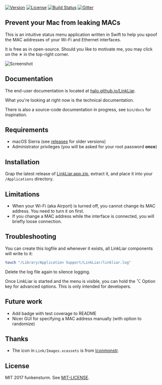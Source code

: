[![Version](https://img.shields.io/github/release/halo/LinkLiar.svg?style=flat&label=version)](https://github.com/halo/LinkLiar/releases)
[![License](https://img.shields.io/badge/license-MIT-blue.svg?style=flat)](https://github.com/halo/LinkLiar/blob/master/LICENSE.md)
[![Build Status](https://travis-ci.org/halo/LinkLiar.svg?branch=master)](https://travis-ci.org/halo/LinkLiar)
[![Gitter](https://badges.gitter.im/Join%20Chat.svg)](https://gitter.im/halo/LinkLiar)

## Prevent your Mac from leaking MACs

This is an intuitive status menu application written in Swift to help you spoof the MAC addresses of your Wi-Fi and Ethernet interfaces.

It is free as in open-source. Should you like to motivate me, you may click on the ✭ in the top-right corner.

![Screenshot](https://cdn.rawgit.com/halo/LinkLiar/master/docs/screenshot_2.1.0.png)

## Documentation

The end-user documentation is located at [halo.github.io/LinkLiar](http://halo.github.io/LinkLiar).

What you're looking at right now is the technical documentation.

There is also a source-code documentation in progress, see `bin/docs` for inspiration.

## Requirements

* macOS Sierra (see [releases](https://github.com/halo/LinkLiar/releases) for older versions)
* Administrator privileges (you will be asked for your root password **once**)

## Installation

Grap the latest release of [LinkLiar.app.zip](https://github.com/halo/LinkLiar/releases/latest), extract it, and place it into your `/Applications` directory.

## Limitations

* When your Wi-Fi (aka Airport) is turned off, you cannot change its MAC address. You need to turn it on first.
* If you change a MAC address while the interface is connected, you will briefly loose connection.

## Troubleshooting

You can create this logfile and whenever it exists, all  LinkLiar components will write to it:

```bash
touch "/Library/Application Support/LinkLiar/linkliar.log"
```

Delete the log file again to silence logging.

Once LinkLiar is started and the menu is visible, you can hold the ⌥ Option key for advanced options. This is only intended for developers.

## Future work

* Add badge with test coverage to README
* Nicer GUI for specifying a MAC address manually (with option to randomize)

## Thanks

* The icon in `Link/Images.xcassets` is from [Iconmonstr](http://iconmonstr.com).

## License

MIT 2017 funkensturm. See [MIT-LICENSE](https://github.com/halo/LinkLiar/blob/master/LICENSE.md).
